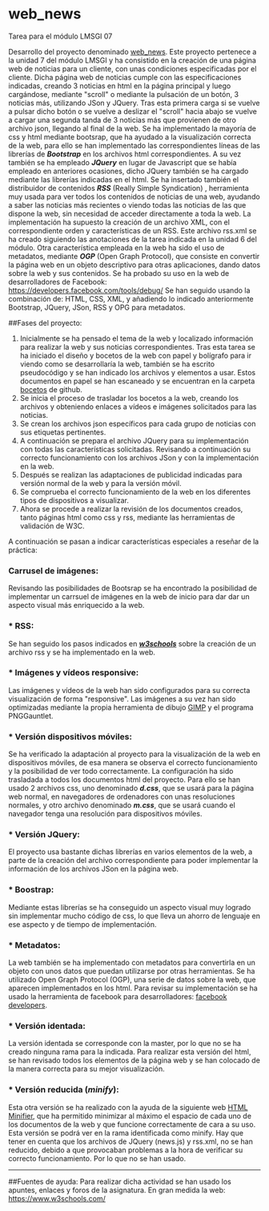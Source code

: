 # web_news
Tarea para el módulo LMSGI 07

Desarrollo del proyecto denominado [web_news](https://github.com/javig2016/web_news/). Este proyecto pertenece a la unidad 7 del módulo LMSGI y ha consistido en la creación de una página web de noticias para un cliente, con unas condiciones especificadas por el cliente.
Dicha página web de noticias cumple con las especificaciones indicadas, creando 3 noticias en html en la página principal y luego cargándose, mediante "scroll" o mediante la pulsación de un botón, 3 noticias más, utilizando JSon y JQuery. Tras esta primera carga si se vuelve a pulsar dicho botón o se vuelve a deslizar el "scroll" hacia abajo se vuelve a cargar una segunda tanda de 3 noticias más que provienen de otro archivo json, llegando al final de la web.
Se ha implementado la mayoría de css y html mediante bootsrap, que ha ayudado a la visualización correcta de la web, para ello se han implementado las correspondientes líneas de las librerías de **_Bootstrap_** en los archivos html correspondientes.
A su vez también se ha empleado **_JQuery_** en lugar de Javascript que se había empleado en anteriores ocasiones, dicho JQuery también se ha cargado mediante las librerías indicadas en el html.
Se ha insertado también el distribuidor de contenidos **_RSS_** (Really Simple Syndication) , herramienta muy usada para ver todos los contenidos de noticias de una web, ayudando a saber las noticias más recientes o viendo todas las noticias de las que dispone la web, sin necesidad de acceder directamente a toda la web. La implementación ha supuesto la creación de un archivo XML, con el correspondiente orden y características de un RSS. Este archivo rss.xml se ha creado siguiendo las anotaciones de la tarea indicada en la unidad 6 del módulo.
Otra característica empleada en la web ha sido el uso de metadatos, mediante **_OGP_** (Open Graph Protocol), que consiste en convertir la página web en un objeto descriptivo para otras aplicaciones, dando datos sobre la web y sus contenidos. Se ha probado su uso en la web de desarrolladores de Facebook: https://developers.facebook.com/tools/debug/
Se han seguido usando la combinación de: HTML, CSS, XML, y añadiendo lo indicado anteriormente Bootstrap, JQuery, JSon, RSS y OPG para metadatos.


##Fases del proyecto:
1. Inicialmente se ha pensado el tema de la web y localizado información para realizar la web y sus noticias correspondientes. Tras esta tarea se ha iniciado el diseño y bocetos de la web con papel y bolígrafo para ir viendo como se desarrollaría la web, también se ha escrito pseudocódigo y se han indicado los archivos y elementos a usar. Estos documentos en papel se han escaneado y se encuentran en la carpeta [bocetos](https://github.com/javig2016/web_news/tree/master/bocetos) de github.
2. Se inicia el proceso de trasladar los bocetos a la web, creando los archivos y obteniendo enlaces a vídeos e imágenes solicitados para las noticias.
3. Se crean los archivos json específicos para cada grupo de noticias con sus etiquetas pertinentes.
4. A continuación se prepara el archivo JQuery para su implementación con todas las características solicitadas. Revisando a continuación su correcto funcionamiento con los archivos JSon y con la implementación en la web.
5. Después se realizan las adaptaciones de publicidad indicadas para versión normal de la web y para la versión móvil.
6. Se comprueba el correcto funcionamiento de la web en los diferentes tipos de dispositivos a visualizar.
7. Ahora se procede a realizar la revisión de los documentos creados, tanto páginas html como css y rss, mediante las herramientas de validación de W3C.

A continuación se pasan a indicar características especiales a reseñar de la práctica:
### Carrusel de imágenes:
Revisando las posibilidades de Bootsrap se ha encontrado la posibilidad de implementar un carrsuel de imágenes en la web de inicio para dar dar un aspecto visual más enriquecido a la web.

### * RSS:
Se han seguido los pasos indicados en [**_w3schools_**](https://www.w3schools.com) sobre la creación de un archivo rss y se ha implementado en la web.

### * Imágenes y vídeos responsive:
Las imágenes y vídeos de la web han sido configurados para su correcta visualización de forma "responsive". Las imágenes a su vez han sido optimizadas mediante la propia herramienta de dibujo [GIMP](https://www.gimp.org/) y el programa PNGGauntlet.

### * Versión dispositivos móviles:
Se ha verificado la adaptación al proyecto para la visualización de la web en dispositivos móviles, de esa manera se observa el correcto funcionamiento y la posibilidad de ver todo correctamente.
La configuración ha sido trasladada a todos los documentos html del proyecto.
Para ello se han usado 2 archivos css, uno denominado *__d.css__*, que se usará para la página web normal, en navegadores de ordenadores con unas resoluciones normales, y otro archivo denominado *__m.css__*, que se usará cuando el navegador tenga una resolución para dispositivos móviles.

### * Versión JQuery:
El proyecto usa bastante dichas librerías en varios elementos de la web, a parte de la creación del archivo correspondiente para poder implementar la información de los archivos JSon en la página web.

### * Boostrap:
Mediante estas librerías se ha conseguido un aspecto visual muy logrado sin implementar mucho código de css, lo que lleva un ahorro de lenguaje en ese aspecto y de tiempo de implementación.

### * Metadatos:
La web también se ha implementado con metadatos para convertirla en un objeto con unos datos que puedan utilizarse por otras herramientas. Se ha utilizado Open Graph Protocol (OGP), una serie de datos sobre la web, que aparecen implementados en los html. Para revisar su implementación se ha usado la herramienta de facebook para desarrolladores: [facebook developers](https://developers.facebook.com/tools/debug/).

### * Versión identada:
La versión identada se corresponde con la master, por lo que no se ha creado ninguna rama para la indicada. Para realizar esta versión del html, se han revisado todos los elementos de la página web y se han colocado de la manera correcta para su mejor visualización. 

### * Versión reducida (_minify_):
Esta otra versión se ha realizado con la ayuda de la siguiente web [HTML Minifier](http://www.willpeavy.com/minifier/), que ha permitido minimizar al máximo el espacio de cada uno de los documentos de la web y que funcione correctamente de cara a su uso. Esta versión se podrá ver en la rama identificada como minify.
Hay que tener en cuenta que los archivos de JQuery (news.js) y rss.xml, no se han reducido, debido a que provocaban problemas a la hora de verificar su correcto funcionamiento. Por lo que no se han usado.



***
##Fuentes de ayuda:
Para realizar dicha actividad se han usado los apuntes, enlaces y foros de la asignatura. En gran medida la web: https://www.w3schools.com/
